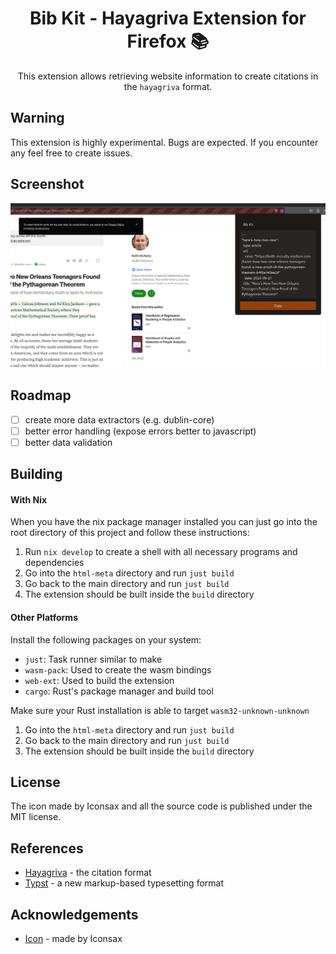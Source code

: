 <div align=center>

# Bib Kit - Hayagriva Extension for Firefox 📚

This extension allows retrieving website information to create
citations in the `hayagriva` format.

</div>

## Warning

This extension is highly experimental. Bugs are expected.
If you encounter any feel free to create issues.

## Screenshot

![Screenshot Medium](screenshots/screenshot_medium.png)

## Roadmap

- [ ] create more data extractors (e.g. dublin-core)
- [ ] better error handling (expose errors better to javascript)
- [ ] better data validation

## Building

#### With Nix

When you have the nix package manager installed you can just go into the root directory of this project and follow these instructions:

1. Run `nix develop` to create a shell with all necessary programs and dependencies
2. Go into the `html-meta` directory and run `just build`
3. Go back to the main directory and run `just build`
4. The extension should be built inside the `build` directory

#### Other Platforms

Install the following packages on your system:

- `just`: Task runner similar to make
- `wasm-pack`: Used to create the wasm bindings
- `web-ext`: Used to build the extension
- `cargo`: Rust's package manager and build tool

Make sure your Rust installation is able to target `wasm32-unknown-unknown`

1. Go into the `html-meta` directory and run `just build`
2. Go back to the main directory and run `just build`
3. The extension should be built inside the `build` directory

## License

The icon made by Iconsax and all the source code is published under the MIT license.

## References

- [Hayagriva](https://github.com/typst/hayagriva) - the citation format
- [Typst](https://github.com/typst/typst) - a new markup-based typesetting format

## Acknowledgements

- [Icon](https://www.svgrepo.com/svg/495072/book-square) - made by Iconsax